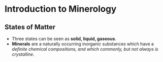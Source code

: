 # Introduction to Minerology
## States of Matter
* Three states can be seen as **solid, liquid, gaseous**.
* **Minerals** are a naturally occurring inorganic substances which have a _definite chemical compositions, and which commonly, but not always is crystalline_.

 